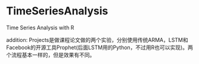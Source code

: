 # TimeSeriesAnalysis
Time Series Analysis with R

addition: Projects是做课程论文做的两个实验，分别使用传统ARMA，LSTM和Facebook的开源工具Prophet(后面LSTM用的Python，不过用R也可以实现)。两个流程基本一样的，但是效果有不同。